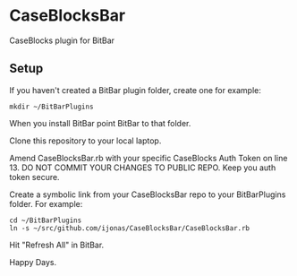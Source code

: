 # CaseBlocksBar
CaseBlocks plugin for BitBar

## Setup

If you haven't created a BitBar plugin folder, create one for example:

    mkdir ~/BitBarPlugins

When you install BitBar point BitBar to that folder.

Clone this repository to your local laptop.

Amend CaseBlocksBar.rb with your specific CaseBlocks Auth Token on line 13.
DO NOT COMMIT YOUR CHANGES TO PUBLIC REPO. Keep you auth token secure.

Create a symbolic link from your CaseBlocksBar repo to your BitBarPlugins folder. For example:

    cd ~/BitBarPlugins
    ln -s ~/src/github.com/ijonas/CaseBlocksBar/CaseBlocksBar.rb

Hit "Refresh All" in BitBar.

Happy Days.
